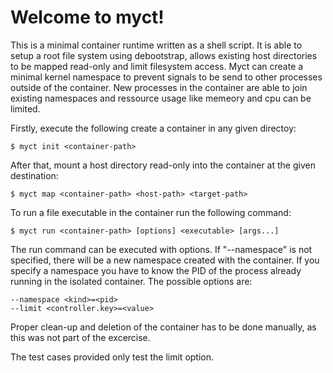 # Welcome to myct!

This is a minimal container runtime written as a shell script. It is able to setup a root file system using debootstrap, allows existing host directories to be mapped read-only and limit filesystem access. Myct can create a minimal kernel namespace to prevent signals to be send to other processes outside of the container. New processes in the container are able to join existing namespaces and ressource usage like memeory and cpu can be limited.

Firstly, execute the following create a container in any given directoy:

    $ myct init <container-path>

After that, mount a host directory read-only into the container at the given destination:

    $ myct map <container-path> <host-path> <target-path>

 To run a file executable in the container run the following command: 

    $ myct run <container-path> [options] <executable> [args...]

The run command can be executed with options. If "--namespace" is not specified, there will be a new namespace created with the container. If you specify a namespace you have to know the PID of the process already running in the isolated container.
The possible options are:

    --namespace <kind>=<pid>
    --limit <controller.key>=<value>

Proper clean-up and deletion of the container has to be done manually, as this was not part of the excercise. 

The test cases provided only test the limit option.